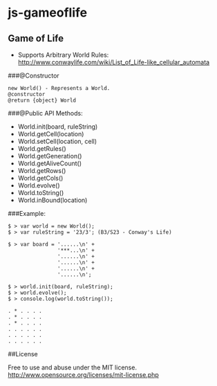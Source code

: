 # js-gameoflife

## Game of Life
+ Supports Arbitrary World Rules: http://www.conwaylife.com/wiki/List_of_Life-like_cellular_automata

###@Constructor
```
new World() - Represents a World.
@constructor
@return {object} World
```

###@Public API Methods:
+ World.init(board, ruleString)
+ World.getCell(location)
+ World.setCell(location, cell)
+ World.getRules()
+ World.getGeneration()
+ World.getAliveCount()
+ World.getRows()
+ World.getCols()
+ World.evolve()
+ World.toString()
+ World.inBound(location)

###Example:

```
$ > var world = new World();
$ > var ruleString = '23/3'; (B3/S23 - Conway's Life)
 
$ > var board = '......\n' +
             	'***...\n' +
             	'......\n' +
             	'......\n' +
             	'......\n' +
             	'......\n';
 
$ > world.init(board, ruleString);
$ > world.evolve();
$ > console.log(world.toString());
 
. * . . . .
. * . . . .
. * . . . .
. . . . . .
. . . . . .
. . . . . .
```

##License

Free to use and abuse under the MIT license.
http://www.opensource.org/licenses/mit-license.php
